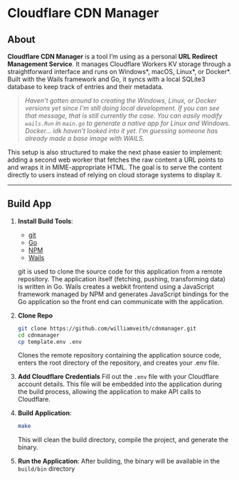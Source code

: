 # Cloudflare CDN Manager

## About

**Cloudflare CDN Manager** is a tool I’m using as a personal **URL Redirect Management Service**. It manages Cloudflare Workers KV storage through a straightforward interface and runs on Windows*, macOS, Linux*, or Docker*. Built with the Wails framework and Go, it syncs with a local SQLite3 database to keep track of entries and their metadata.

> *Haven't gotten around to creating the Windows, Linux, or Docker versions yet since I'm still doing local development. If you can see that message, that is still currently the case. You can easily modify `wails.Run` in `main.go` to generate a native app for Linux and Windows. Docker... idk haven't looked into it yet. I'm guessing someone has already made a base image with WAILS.*

This setup is also structured to make the next phase easier to implement: adding a second web worker that fetches the raw content a URL points to and wraps it in MIME-appropriate HTML. The goal is to serve the content directly to users instead of relying on cloud storage systems to display it.

---

## Build App

1. **Install Build Tools**:
   - [git](https://git-scm.com/downloads)
   - [Go](https://go.dev/dl/)
   - [NPM](https://nodejs.org/en/download/package-manager)
   - [Wails](https://wails.io/docs/gettingstarted/installation#installing-wails)

   git is used to clone the source code for this application from a remote repository. The application itself (fetching, pushing, transforming data) is written in Go. Wails creates a webkit frontend using a JavaScript framework managed by NPM and generates JavaScript bindings for the Go application so the front end can communicate with the application.

2. **Clone Repo**

   ```bash
   git clone https://github.com/williamveith/cdnmanager.git
   cd cdnmanager
   cp template.env .env
   ```

   Clones the remote repository containing the application source code, enters the root directory of the repository, and creates your .env file.

3. **Add Cloudflare Credentials**
   Fill out the `.env` file with your Cloudflare account details. This file will be embedded into the application during the build process, allowing the application to make API calls to Cloudflare.

4. **Build Application**:

    ```bash
    make
    ```

   This will clean the build directory, compile the project, and generate the binary.

5. **Run the Application**:
    After building, the binary will be available in the `build/bin` directory
